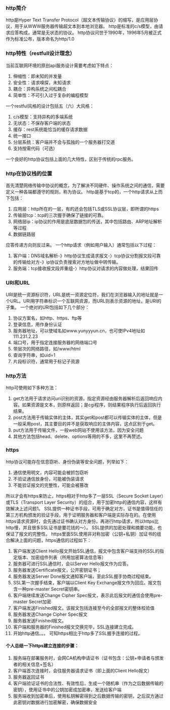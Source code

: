 ### http简介

http是Hyper Text Transfer Protocol（超文本传输协议）的缩写，是应用层协议，用于从WWW服务器传输超文本到本地浏览器。
http是标准的c/s模型，由请求应答构成，通常是无状态的协议。
http协议问世于1990年，1996年5月被正式作为标准公布，版本命名为http/1.0

### http特性（restfull设计理念）

当前互联网环境的原创api服务设计需要考虑如下特点：

1. 伸缩性：即未知的并发量
2. 安全性：请求嗅探，未知请求
3. 耦合：异构系统之间松耦合
4. 简单性：不可引入过于复杂的编程模型

一个restful风格的设计包括五（六）大风格：

1. c/s模型：支持异构的多端系统
2. 无状态：不保存客户端的状态
3. 缓存：rest系统能恰当的缓存请求数据
4. 统一接口
5. 分层系统：客户端并不会与孤独的一个服务器打交道
6. 支持按需代码（可选）

一个良好的http协议包括上面的几大特性，区别于传统的rpc服务。

### http在协议栈的位置

首先清楚网络传输中协议的概念，为了解决不同硬件、操作系统之间的通信，需要定义一种各端都遵守的规则，称为协议。
http是基于tcp的，一个http请求从上而下包括：

1. 应用层：http所在的一层，有的还会包括TLS或SSL协议层，即所谓的https
2. 传输层tcp：tcp的三次握手确保了链接的可靠。
3. 网络层ip：ip协议的作用是底层数据包的传送，其中包括路由、ARP地址解析等过程
4. 数据链路层

应答传递方向则反过来。
一个http请求（例如用户输入）通常包括以下过程：

1. 客户端：DNS域名解析-》http协议生成请求报文-〉tcp协议分割报文段可靠的传输给对方-》ip协议负责搜索对方地址做中转传输。
2. 服务端：tcp接收报文段并重组-〉http协议对请求的内容做处理，结果回传

### URI和URL

URI是统一资源标识符，URL是统一资源定位符，我们在浏览器输入的地址就是一个URL。URI用字符串标识一个互联网资源，而URL则表示资源的地址，是URI的子集。
一个绝对的URI包括如下几个部分：

1. 协议方案名，如http、https、ftp等
2. 登录信息，用作身份认证
3. 服务器地址，可以使域名如www.yunyyyun.cn，也可使IPv4地址如111.231.2.23
4. 端口号，用于指定连接服务器的网络端口号
5. 带层次的网络路径，如/www/html
6. 查询字符串，如uid=1
7. 片段标识符，通常用于标记子资源

### http方法

http可使用如下多种方法：

1. get方法用于请求访问uri识别的资源，指定资源经由服务器解析后返回响应内容。如果资源是文本，则原样返回；是cgi程序，则结果程序执行后返回执行结果。
2. post方法用于传输实体的主体，其实get和post都可以传输实体的主体，但是一般采用post，其主要目的并不是获取响应的主体内容，这点区别于get。
3. put方法用于传输文件，一般web网站不使用该方法，因为安全问题
4. 其他方法包括head、delete、options等用的不多，这里不再赘述。

### https

http协议可能存在信息窃听、身份伪装等安全问题，列举如下：

1. 通信使用明文，内容可能会被抓包窃听
2. 不验证通信放身份，可能被伪装请求
3. 不能验证报文的完整性，可能会被篡改

所以才会有https来防止，https相对于http多了一层SSL（Secure Socket Layer）或TLS（Transport Layer Security）的组合，用于加密http的通信内容，这样有效解决上述问题1。
SSL提供一种证书手段，可用于确定对方，证书是值得信任的第三方机构颁发的验证手段，用于证明服务器和客户端是实际存在的。在使用https请求资源时，会先通过证书确认对方身份，再进行http请求，所以https比http慢，并且很多SSL证书是要花钱的～）。
SSL提供的加密处理和摘要功能，也保证了报文的完整性。
https里面SSL使用非对称加密（公钥+私钥）加证书的组合解决上面的问题，https通信的过程如下：

1. 客户端发送Client Hello报文开始SSL通信，报文中包含客户端支持的SSL的指定版本、加密组件列表（所用加密算法信息等）
2. 服务器可进行SSL通信时，会以Server Hello报文作为应答。
3. 服务器发送Certificate报文，公开密钥证书；
4. 服务器发送Server Done报文通知客户端，至此SSL握手协商过程结束。
5. SSL第一次握手结束，客户端以Client Key Exchange报文作为回应。报文包含一种pre-master Secret密钥串。
6. 客户端继续发送Change Cipher Spec报文，表示此后报文的通信会使用pre-master Secret加密
7. 客户端发送Finished报文。该报文包括连接至今的全部报文的整体校验值
8. 服务器发送Change Cipher Spec报文
9. 服务器发送Finished报文。
10. 客户端和服务器的Finished报文交换完毕，SSL连接建立完成。
11. 开始http通信。。。
    可知https相比于http多了SSL握手连接的过程。

#### 个人总结一下https建立连接的步骤：

1. 服务端在部署服务时，会网CA机构申请证书（证书包含：公钥+申请者与颁发者的相关信息+签名）
2. 客户端首次连接时，会往服务器请求证书（即上面的Client Hello报文）
3. 服务器返回证书
4. 客户端验证证书的合法性、有效性后，生成一个随机串（作为之后数据传输的密钥），使用证书中的公钥加密成加密串，发送给客户端
5. 服务端收到加密串后，使用私钥解密得到之后数据传输的密钥，之后双方通过此密钥对数据进行加密解密，确保数据安全